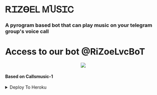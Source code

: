 <h1 align="centre">ᎡᏆᏃϴᎬᏞ ᎷႮՏᏆᏟ</h1>

### A pyrogram based bot that can play music on your telegram group's voice call

# Access to our bot @RiZoeLvcBoT

<p align="center">
  <img src="https://telegra.ph/file/e02dd02b2b28ef5fc19a7.jpg">
</p>

</details>

#### Based on Callsmusic-1

<details>

<summary> Deploy To Heroku </summary>

[![Deploy](https://telegra.ph/file/362f5ae2cf698841c92de.jpg)](https://heroku.com/deploy?template=https://github.com/MrRizoel/RiZoeLXMusic)

Use [@Pyrogram_gen_bot](https://t.me/Pyrogram_gen_bot) to get pyrogram string session

#### Special Credits
- [Rojserbest](http://github.com/rojserbes): Callsmusic Developer
<details>

### ⚔ Self-hosting (For Devs) 
```sh
# Install Git First (apt-instll git)
$ git clone https://github.com/MrRiZoeL/RiZoeLXMusic
$ cd RiZoeLXMusic
# Upgrade sources
# Install All Requirements 
$ pip(3) install -r requirements.txt
# Rename example.env to local.env and fill
$ npm i -g npm
# Start Bot 
$ python(3) -m RiZoeLXMusic
